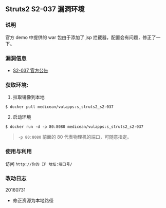 ## Struts2 S2-037 漏洞环境

### 说明

 官方 demo 中提供的 war 包由于添加了 jsp 拦截器，配置会有问题，修正了一下。

### 漏洞信息

 * [S2-037 官方公告](http://struts.apache.org/docs/s2-037.html)

### 获取环境:

1. 拉取镜像到本地

 ```
$ docker pull medicean/vulapps:s_struts2_s2-037
 ```

2. 启动环境

 ```
$ docker run -d -p 80:8080 medicean/vulapps:s_struts2_s2-037
 ```
 > `-p 80:8080` 前面的 80 代表物理机的端口，可随意指定。 

### 使用与利用

访问 `http://你的 IP 地址:端口号/`

### 改动日志

20160731

 * 修正资源为本地路径
